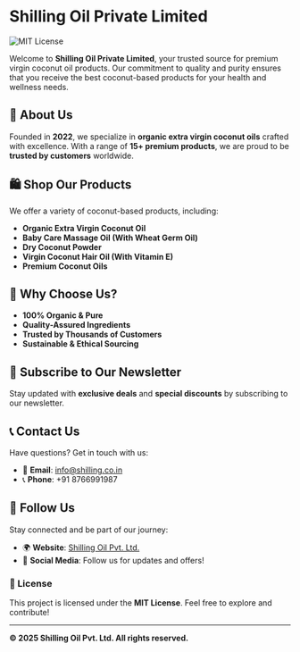# Shilling Oil Private Limited

![MIT License](https://img.shields.io/badge/License-MIT-green.svg)

Welcome to **Shilling Oil Private Limited**, your trusted source for premium virgin coconut oil products. Our commitment to quality and purity ensures that you receive the best coconut-based products for your health and wellness needs.

## 🌿 About Us
Founded in **2022**, we specialize in **organic extra virgin coconut oils** crafted with excellence. With a range of **15+ premium products**, we are proud to be **trusted by customers** worldwide.

## 🛍️ Shop Our Products
We offer a variety of coconut-based products, including: 
- **Organic Extra Virgin Coconut Oil**
- **Baby Care Massage Oil (With Wheat Germ Oil)**
- **Dry Coconut Powder**
- **Virgin Coconut Hair Oil (With Vitamin E)**
- **Premium Coconut Oils**

## 🌟 Why Choose Us?
- **100% Organic & Pure**
- **Quality-Assured Ingredients**
- **Trusted by Thousands of Customers**
- **Sustainable & Ethical Sourcing**

## 📩 Subscribe to Our Newsletter
Stay updated with **exclusive deals** and **special discounts** by subscribing to our newsletter.

## 📞 Contact Us
Have questions? Get in touch with us:
- 📧 **Email**: [info@shilling.co.in](mailto:info@shilling.co.in)
- 📞 **Phone**: +91 8766991987

## 📢 Follow Us
Stay connected and be part of our journey:
- 🌍 **Website**: [Shilling Oil Pvt. Ltd.](https://www.shilling.co.in)
- 📱 **Social Media**: Follow us for updates and offers!

### 📜 License
This project is licensed under the **MIT License**. Feel free to explore and contribute!

---
**© 2025 Shilling Oil Pvt. Ltd. All rights reserved.**

